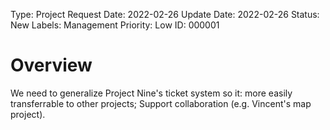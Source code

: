 Type: Project
Request Date: 2022-02-26
Update Date: 2022-02-26
Status: New
Labels: Management
Priority: Low
ID: 000001

# Overview

We need to generalize Project Nine's ticket system so it: more easily transferrable to other projects; Support collaboration (e.g. Vincent's map project).
